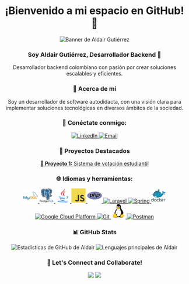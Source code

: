 <h1 align="center">¡Bienvenido a mi espacio en GitHub! 👋</h1>
<p align="center">
 <img src="https://media.licdn.com/dms/image/v2/D4D16AQHW0nSXyIupRg/profile-displaybackgroundimage-shrink_350_1400/profile-displaybackgroundimage-shrink_350_1400/0/1714619043814?e=1741824000&v=beta&t=Trz2BcR4_QHwt0kI3tal2qj54W-EoiRdsS6CsLHV7Ps" alt="Banner de Aldair Gutiérrez" width="1000" />

</p>

<h3 align="center">Soy Aldair Gutiérrez, Desarrollador Backend 🚀</h3>
<p align="center">Desarrollador backend colombiano con pasión por crear soluciones escalables y eficientes.</p>



<h3 align="center">💬 Acerca de mí</h3>
<p align="center">
  Soy un desarrollador de software autodidacta, con una visión clara para implementar soluciones tecnológicas en diversos ámbitos de la sociedad.
</p>

<h3 align="center">🔗 Conéctate conmigo:</h3>
<p align="center">
 <a href="https://www.linkedin.com/in/aldair-gutierrez-guerrero" target="_blank">
    <img src="https://img.shields.io/badge/LinkedIn-0077B5?style=for-the-badge&logo=linkedin&logoColor=white" alt="LinkedIn" />
 </a>
 <a href="mailto:aldairgguer@gmail.com">
    <img src="https://img.shields.io/badge/Email-D14836?style=for-the-badge&logo=gmail&logoColor=white" alt="Email" />
 </a>
</p>

<h3 align="center">🚀 Proyectos Destacados</h3>
<p align="center">
   <a href="https://github.com/2A2G/StudentChoice"><strong>🔗 Proyecto 1:</strong> Sistema de votación estudiantil</a><br>
</p>

<h3 align="center">🌐 Idiomas y herramientas:</h3>
<p align="center">
   <!-- Bases de datos -->
   <a href="https://www.mysql.com/" target="_blank" rel="noreferrer">
      <img src="https://raw.githubusercontent.com/devicons/devicon/master/icons/mysql/mysql-original-wordmark.svg" alt="MySQL" width="40" height="40"/>
   </a>
   <a href="https://www.postgresql.org" target="_blank" rel="noreferrer">
      <img src="https://raw.githubusercontent.com/devicons/devicon/master/icons/postgresql/postgresql-original-wordmark.svg" alt="PostgreSQL" width="40" height="40"/>
   </a>
   
   <!-- Lenguajes -->
   <a href="https://www.java.com" target="_blank" rel="noreferrer">
      <img src="https://raw.githubusercontent.com/devicons/devicon/master/icons/java/java-original.svg" alt="Java" width="40" height="40"/>
   </a>
   <a href="https://developer.mozilla.org/en-US/docs/Web/JavaScript" target="_blank" rel="noreferrer">
      <img src="https://raw.githubusercontent.com/devicons/devicon/master/icons/javascript/javascript-original.svg" alt="JavaScript" width="40" height="40"/>
   </a>
   <a href="https://www.php.net" target="_blank" rel="noreferrer">
      <img src="https://raw.githubusercontent.com/devicons/devicon/master/icons/php/php-original.svg" alt="PHP" width="40" height="40"/>
   </a>
   
   <!-- Frameworks -->
   <a href="https://laravel.com/" target="_blank" rel="noreferrer">
      <img src="https://static-00.iconduck.com/assets.00/laravel-icon-1990x2048-xawylrh0.png" alt="Laravel" width="40" height="40"/>
   </a>   
   <a href="https://spring.io/" target="_blank" rel="noreferrer">
      <img src="https://www.vectorlogo.zone/logos/springio/springio-icon.svg" alt="Spring" width="40" height="40"/>
   </a>  
   <!-- Contenedores y servidores -->
   <a href="https://www.docker.com/" target="_blank" rel="noreferrer">
      <img src="https://raw.githubusercontent.com/devicons/devicon/master/icons/docker/docker-original-wordmark.svg" alt="Docker" width="40" height="40"/>
   </a>
   <a href="https://cloud.google.com" target="_blank" rel="noreferrer">
      <img src="https://www.vectorlogo.zone/logos/google_cloud/google_cloud-icon.svg" alt="Google Cloud Platform" width="40" height="40"/>
   </a>
   
   <!-- Herramientas y otros -->
   <a href="https://git-scm.com/" target="_blank" rel="noreferrer">
      <img src="https://www.vectorlogo.zone/logos/git-scm/git-scm-icon.svg" alt="Git" width="40" height="40"/>
   </a>
   <a href="https://www.linux.org/" target="_blank" rel="noreferrer">
      <img src="https://raw.githubusercontent.com/devicons/devicon/master/icons/linux/linux-original.svg" alt="Linux" width="40" height="40"/>
   </a>
   <a href="https://postman.com" target="_blank" rel="noreferrer">
      <img src="https://www.vectorlogo.zone/logos/getpostman/getpostman-icon.svg" alt="Postman" width="40" height="40"/>
   </a>
</p>

<h3 align="center">📊 GitHub Stats</h3>
<p align="center">
   <img src="https://github-readme-stats.vercel.app/api?username=2A2G&show_icons=true&theme=radical" alt="Estadísticas de GitHub de Aldair" />
   <img src="https://github-readme-stats.vercel.app/api/top-langs/?username=2A2G&layout=compact&theme=radical" alt="Lenguajes principales de Aldair" />
</p>

<h3 align="center">🚀 Let's Connect and Collaborate!</h3>
<p align="center">
   <a href="https://www.linkedin.com/in/aldair-gutierrez-guerrero/" target="_blank"><img src="https://img.shields.io/badge/LinkedIn-0077B5?style=for-the-badge&logo=linkedin&logoColor=white" /></a>
   <a href="mailto:aldairgguer@gmail.com"><img src="https://img.shields.io/badge/Email-D14836?style=for-the-badge&logo=gmail&logoColor=white" /></a>
</p>
